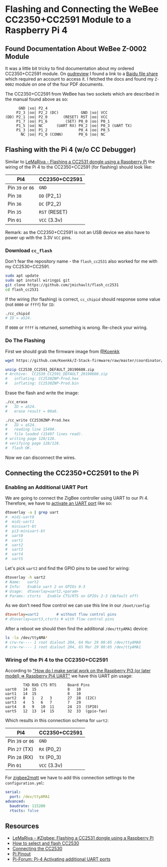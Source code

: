 # Flashing and Connecting the WeBee CC2350+CC2591 Module to a Raspberry Pi 4

## Found Documentation About WeBee Z-0002 Module

It was a little bit tricky to find documentation about my ordered CC2350+CC2591 module. On [gudreview](http://www.gudreviews.com/transmitters-receivers-module/571899904/webee-ti-cc-cc-zigbee-wireless.html) I found a link to a [Baidu file share](http://pan.baidu.com/s/1i5IY2lJ) which required an account to access it. I fetched the docs and found my `Z-0002` module on one of the four PDF documents.

The CC2350+CC2591 from WeBee has two sockets which are described in the manual found above as so:

```
      GND |xo| P2_4
     P2_3 |oo| P2_2 (DC)          GND |xo| VCC
(DD) P2_1 |oo| P2_0       (RESET) RST |oo| VCC
     P1_7 |oo| P1_6        (SET) P0_0 |oo| P0_1
     P1_5 |oo| NC      (UART RX) P0_2 |oo| P0_3 (UART TX)
     P1_3 |oo| P1_2              P0_4 |oo| P0_5
       NC |oo| P1_0 (CONN)       P0_6 |oo| NC
```

## Flashing with the Pi 4 (w/o CC Debugger)

Similar to [LeMaRiva - Flashing a CC2531 dongle using a Raspberry Pi](https://lemariva.com/blog/2019/08/zigbee-flashing-cc2531-using-raspberry-pi-without-cc-debugger) the wiring of the Pi 4 to the CC2350+CC2591 (for flashing) should look like:

PI4              | CC2350+CC2591
--               | --
Pin `39` or `06` | `GND`
Pin `38`         | `DD` (P2_1)
Pin `36`         | `DC` (P2_2)
Pin `35`         | `RST` (RESET)
Pin `01`         | `VCC` (3.3v)

Remark: as the CC2350+CC2591 is not an USB device we also have to power up with the 3.3V `VCC` pins.

### Download `cc_flash`

Don't fear the repository name - the `flash_cc2531` also worked for me with my CC2530+CC2591.

```bash
sudo apt update
sudo apt install wiringpi git
git clone https://github.com/jmichault/flash_cc2531
cd flash_cc2531
```

If the wiring (for flashing) is correct, `cc_chipid` should response some value (not `0000` or `ffff`) for `ID`:

```bash
./cc_chipid
# ID = a524.
```

If `0000` or `ffff` is returned, something is wrong. Re-check your wiring.

### Do The Flashing

First we should grab the firmware image from [@Koenkk]()

```bash
wget https://github.com/Koenkk/Z-Stack-firmware/raw/master/coordinator/Z-Stack_Home_1.2/bin/default/CC2530_CC2591_DEFAULT_20190608.zip

unzip CC2530_CC2591_DEFAULT_20190608.zip
# Archive:  CC2530_CC2591_DEFAULT_20190608.zip
#   inflating: CC2530ZNP-Prod.hex
#   inflating: CC2530ZNP-Prod.bin
```

Erase the flash and write the image:

```bash
./cc_erase
#   ID = a524.
#   erase result = 00a6.

./cc_write CC2530ZNP-Prod.hex
#   ID = a524.
#   reading line 15490.
#   file loaded (15497 lines read).
# writing page 128/128.
# verifying page 128/128.
#  flash OK.
```

Now we can disconnect the wires.

## Connecting the CC2350+CC2591 to the Pi

### Enabling an Additional UART Port

We are going to connect the ZigBee controller using UART to our Pi 4. Therefore, we have to [activate an UART port](https://lb.raspberrypi.org/forums/viewtopic.php?t=244827) like so:

```bash
dtoverlay -a | grep uart
#  midi-uart0
#  midi-uart1
#  miniuart-bt
#  pi3-miniuart-bt
#  uart0
#  uart1
#  uart2
#  uart3
#  uart4
#  uart5
```

Let's pick `uart2` and find the GPIO pins to be used for wiring:

```bash
dtoverlay -h uart2
# Name:   uart2
# Info:   Enable uart 2 on GPIOs 0-3
# Usage:  dtoverlay=uart2,<param>
# Params: ctsrts   Enable CTS/RTS on GPIOs 2-3 (default off)
```

As we don't need flow control we can use this line in our `/boot/config`:

```ini
dtoverlay=uart2        # without flow control pins
# dtoverlay=uart3,ctsrts # with flow control pins
```

After a reboot we should then find the additional `/dev/ttyAMA1` device:

```bash
ls -la /dev/ttyAMA*
# crw-rw---- 1 root dialout 204, 64 Mar 29 08:05 /dev/ttyAMA0
# crw-rw---- 1 root dialout 204, 65 Mar 29 08:05 /dev/ttyAMA1
```

### Wiring of the Pi 4 to the CC2350+CC2591

According to ["How do I make serial work on the Raspberry Pi3 (or later model) => Raspberry Pi4 UART"](https://raspberrypi.stackexchange.com/a/107780) we have this UART pin usage:

```
        TXD RXD CTS RTS     Board Pins
uart0   14  15              8   10
uart1   14  15              8   10
uart2   0   1   2   3       27  28  (I2C)
uart3   4   5   6   7       7   29
uart4   8   9   10  11      24  23  (SPI0)
uart5   12  13  14  15      32  33  (gpio-fan)
```

Which results in this connection schema for `uart2`:

PI4              | CC2350+CC2591
--               | --
Pin `39` or `06` | `GND`
Pin `27` (TX)    | `RX` (P0_2)
Pin `28` (RX)    | `TX` (P0_3)
Pin `01`         | `VCC` (3.3v)

For [zigbee2mqtt](https://www.zigbee2mqtt.io/) we have to add this connection settings to the `configuration.yml`:

```yaml
serial:
  port: /dev/ttyAMA1
advanced:
  baudrate: 115200
  rtscts: false
```

## Resources

- [LeMaRiva - #Zigbee: Flashing a CC2531 dongle using a Raspberry Pi](https://lemariva.com/blog/2019/08/zigbee-flashing-cc2531-using-raspberry-pi-without-cc-debugger)
- [How to select and flash CC2530](http://ptvo.info/how-to-select-and-flash-cc2530-144/)
- [Connecting the CC2530](https://www.zigbee2mqtt.io/information/connecting_cc2530.html)
- [Pi Pinout](https://pinout.xyz/)
- [Pi-Forum: Pi-4 Activating additional UART ports](https://lb.raspberrypi.org/forums/viewtopic.php?t=244827)
